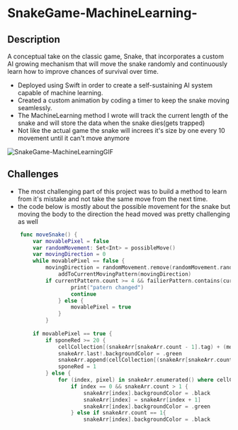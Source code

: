 # SnakeGame-MachineLearning-

## Description
A conceptual take on the classic game, Snake, that incorporates a custom AI growing mechanism that will move the snake randomly and continuously learn how to improve chances of survival over time.
- Deployed using Swift in order to create a self-sustaining AI system capable of machine learning.
- Created a custom animation by coding a timer to keep the snake moving  seamlessly.
- The MachineLearning method I wrote will track the current length of the snake and will store the data when the snake dies(gets trapped)
- Not like the actual game the snake will increes it's size by one every 10 movement until it can't move anymore

![SnakeGame-MachineLearningGIF](https://user-images.githubusercontent.com/42211866/71905634-8a821f80-3136-11ea-8792-7896339eda18.gif)

## Challenges
- The most challenging part of this project was to build a method to learn from it's mistake and not take the same move from the next time.
- the code below is mostly about the possible movement for the snake but moving the body to the direction the head moved was pretty challenging as well

```swift
    func moveSnake() {
        var movablePixel = false
        var randomMovement: Set<Int> = possibleMove()
        var movingDirection = 0
        while movablePixel == false {
            movingDirection = randomMovement.remove(randomMovement.randomElement()!)!
                addToCurrentMovingPattern(movingDirection)
            if currentPattern.count >= 4 && failierPattern.contains(currentPattern) && !randomMovement.isEmpty {
                    print("patern changed")
                    continue
                } else {
                    movablePixel = true
                }
            }
        
        if movablePixel == true {
            if sponeRed >= 20 {
                cellCollection[(snakeArr[snakeArr.count - 1].tag) + (movingDirection)].backgroundColor = .blue
                snakeArr.last!.backgroundColor = .green
                snakeArr.append(cellCollection[(snakeArr[snakeArr.count - 1].tag) + (movingDirection)])
                sponeRed = 1
            } else {
                for (index, pixel) in snakeArr.enumerated() where cellCollection[(snakeArr[snakeArr.count - 1].tag) + (movingDirection)].backgroundColor != .red {
                    if index == 0 && snakeArr.count > 1 {
                        snakeArr[index].backgroundColor = .black
                        snakeArr[index] = snakeArr[index + 1]
                        snakeArr[index].backgroundColor = .green
                    } else if snakeArr.count == 1{
                        snakeArr[index].backgroundColor = .black
                   
